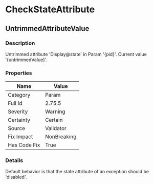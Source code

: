 ﻿---  
uid: Validator_2_75_5  
---

# CheckStateAttribute

## UntrimmedAttributeValue

### Description

Untrimmed attribute 'Display@state' in Param '{pid}'. Current value '{untrimmedValue}'.

### Properties

| Name         | Value       |
| ------------ | ----------- |
| Category     | Param       |
| Full Id      | 2.75.5      |
| Severity     | Warning     |
| Certainty    | Certain     |
| Source       | Validator   |
| Fix Impact   | NonBreaking |
| Has Code Fix | True        |

### Details

Default behavior is that the state attribute of an exception should be 'disabled'.
